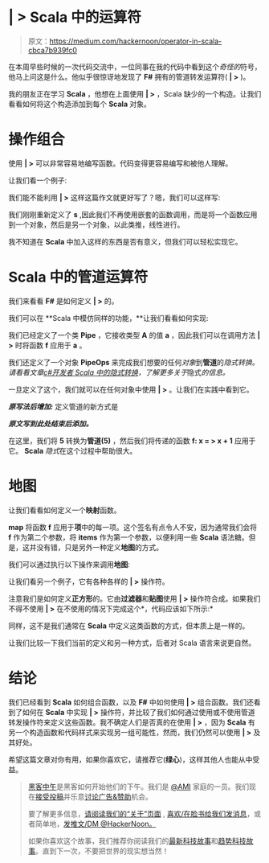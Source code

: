 # | > Scala 中的运算符

> 原文：<https://medium.com/hackernoon/operator-in-scala-cbca7b939fc0>

在本周早些时候的一次代码交流中，一位同事在我的代码中看到这个*奇怪的*符号，他马上问这是什么。他似乎很惊讶地发现了 **F#** 拥有的管道转发运算符( **| >** )。

我的朋友正在学习 **Scala** ，他想在上面使用 **| >** ，Scala 缺少的一个构造。让我们看看如何将这个构造添加到每个 **Scala** 对象。

# 操作组合

使用 **| >** 可以非常容易地编写函数。代码变得更容易编写和被他人理解。

让我们看一个例子:

我们能不能利用 **| >** 这样这篇作文就更好写了？嗯，我们可以这样写:

我们刚刚重新定义了 **s** ,因此我们不再使用嵌套的函数调用，而是将一个函数应用到一个对象，然后是另一个对象，以此类推，线性进行。

我不知道在 **Scala** 中加入这样的东西是否有意义，但我们可以轻松实现它。

# Scala 中的管道运算符

我们来看看 **F#** 是如何定义 **| >** 的。

我们可以在 **Scala 中模仿同样的功能，**让我们看看如何实现:

我们已经定义了一个类 **Pipe** ，它接收类型 **A** 的值 **a** ，因此我们可以在调用方法 **| >** 时将函数 **f** 应用于 **a** 。

我们还定义了一个对象 **PipeOps** 来完成我们想要的任何*对象*到**管道**的*隐式转换。请看看文章[c#开发者 Scala 中的隐式转换](/@anicolaspp/implicit-conversions-in-scala-for-c-developers-92ea6c7902fa#.so89cekhv)，了解更多关于*隐式*的信息。*

一旦定义了这个，我们就可以在任何对象中使用 **| >** 。让我们在实践中看到它。

***原写法后增加:*** 定义管道的新方式是

***原文写到此处结束后添加。***

在这里，我们将 **5** 转换为**管道(5)** ，然后我们将传递的函数 **f: x = > x + 1** 应用于它。 **Scala** *隐式*在这个过程中帮助很大。

# 地图

让我们看看如何定义一个**映射**函数。

**map** 将函数 **f** 应用于**项**中的每一项。这个签名有点令人不安，因为通常我们会将 **f** 作为第二个参数，将 **items** 作为第一个参数，以便利用一些 **Scala** 语法糖。但是，这并没有错，只是另外一种定义**地图**的方式。

我们可以通过执行以下操作来调用**地图**:

让我们看另一个例子，它有各种各样的 **| >** 操作符。

注意我们是如何定义**正方形**的。它由**过滤器**和**贴图**使用 **| >** 操作符合成。如果我们不得不使用 **| >** 在不使用的情况下完成这个*，代码应该如下所示:*

同样，这不是我们通常在 **Scala** 中定义这类函数的方式，但本质上是一样的。

让我们比较一下我们当前的定义和另一种方式，后者对 Scala 语言来说更自然。

# 结论

我们已经看到 **Scala** 如何组合函数，以及 **F#** 中如何使用 **| >** 组合函数。我们还看到了如何在 **Scala** 中实现 **| >** 操作符，并比较了我们如何通过使用或不使用管道转发操作符来定义这些函数。我不确定人们是否真的在使用 **| >** ，因为 **Scala** 有另一个构造函数和代码样式来实现另一组可能性，然而，我们仍然可以使用 **| >** 及其好处。

希望这篇文章对你有用，如果你喜欢它，请推荐它(**绿心**)，这样其他人也能从中受益。

> [黑客中午](http://bit.ly/Hackernoon)是黑客如何开始他们的下午。我们是 [@AMI](http://bit.ly/atAMIatAMI) 家庭的一员。我们现在[接受投稿](http://bit.ly/hackernoonsubmission)并乐意[讨论广告&赞助](mailto:partners@amipublications.com)机会。
> 
> 要了解更多信息，[请阅读我们的“关于”页面](https://goo.gl/4ofytp) , [喜欢/在脸书给我们发消息](http://bit.ly/HackernoonFB)，或者简单地，[发推文/DM @HackerNoon。](https://goo.gl/k7XYbx)
> 
> 如果你喜欢这个故事，我们推荐你阅读我们的[最新科技故事](http://bit.ly/hackernoonlatestt)和[趋势科技故事](https://hackernoon.com/trending)。直到下一次，不要把世界的现实想当然！